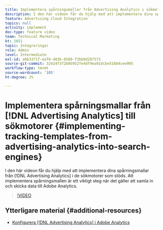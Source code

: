 ```yaml
---
title: Implementera spårningsmallar från Advertising Analytics i sökmotorer
description: I den här videon får du hjälp med att implementera dina spårningsmallar från Advertising Analytics i de sökmotorer som stöds. Att implementera spårningsmallen är ett viktigt steg när det gäller att samla in och skicka data till Adobe Analytics.
feature: Advertising Cloud Integration
topics: null
activity: implement
doc-type: feature video
team: Technical Marketing
kt: 1651
topic: Integreringar
role: Admin
level: Intermediate
exl-id: a6b3371f-eaf0-483b-8580-f3bb8d287573
source-git-commit: 32424f3f2b05952fe4df9ea91dcbe51684cee905
workflow-type: tm+mt
source-wordcount: '105'
ht-degree: 2%

---
```


# Implementera spårningsmallar från [!DNL Advertising Analytics] till sökmotorer {#implementing-tracking-templates-from-advertising-analytics-into-search-engines}

I den här videon får du hjälp med att implementera dina spårningsmallar från [!DNL Advertising Analytics] i de sökmotorer som stöds. Att implementera spårningsmallen är ett viktigt steg när det gäller att samla in och skicka data till Adobe Analytics.

>[!VIDEO](https://video.tv.adobe.com/v/23120/?quality=12)

## Ytterligare material {#additional-resources}

* [Konfigurera  [!DNL Advertising Analytics] i Adobe Analytics](https://helpx.adobe.com/analytics/kt/using/advertising-analytics-feature-video-configure.html)
